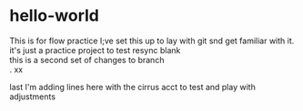 # hello-world
This is for flow practice
I;ve set this up to lay with git snd get familiar with it.
it's just a practice project to test resync
blank  
this is a second set of changes to branch  
.
xx


last
I'm adding lines here with the cirrus acct
to test and play with adjustments
